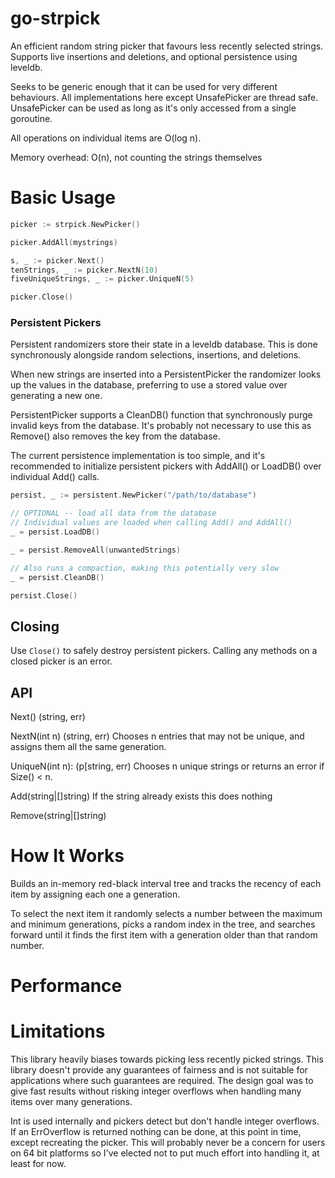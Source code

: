 go-strpick
=========

An efficient random string picker that favours less recently selected strings. Supports live insertions and deletions, and optional persistence using leveldb.

Seeks to be generic enough that it can be used for very different behaviours. All implementations here except UnsafePicker are thread safe. UnsafePicker can be used as long as it's only accessed from a single goroutine.


All operations on individual items are O(log n).

Memory overhead: O(n), not counting the strings themselves

# Basic Usage

```go
picker := strpick.NewPicker()

picker.AddAll(mystrings)

s, _ := picker.Next()
tenStrings, _ := picker.NextN(10)
fiveUniqueStrings, _ := picker.UniqueN(5)

picker.Close()
```

<!-- SetRandomFunc(func(range int): int) -->
<!-- to change the weighting of the randomizer to control how heavily it favours older selections. Must output an integer in [0, range]. range may be 0 -->
<!-- Higher values means selecting older items, returning range will mean one of the oldest items is always selected. -->
<!--  -->
<!-- by default it's range - math.Round(range * rand()**2) -->
<!--  -->
<!--  -->
<!--  -->
<!-- SetNextGenerationFunc(func(chosen string, oldestGeneration int, youngestGeneration int): int) -->
<!-- Changes the method by which new generations are assigned. -->
<!--  -->
<!-- By default it's youngestGeneration + 1. Note that youngestGeneration >= oldestGeneration -->
<!--  -->
<!--  -->
<!--  -->
<!-- SetDefaultGenerationFunc(func(newEntry string, minGen int, maxGen int): int) -->
<!-- Changes the strategy for assigning generations to newly inserted items. The PersistentPicker will favour stored values over calling this. -->
<!--  -->
<!-- By default it returns oldestGeneration. Note that youngestGeneration >= oldestGeneration -->
<!-- By default it's always 0. -->
<!--  -->
<!-- Note that youngest is always greater than or equal to oldest. -->


### Persistent Pickers

Persistent randomizers store their state in a leveldb database. This is done synchronously alongside random selections, insertions, and deletions.

When new strings are inserted into a PersistentPicker the randomizer looks up the values in the database, preferring to use a stored value over generating a new one.

PersistentPicker supports a CleanDB() function that synchronously purge invalid keys from the database. It's probably not necessary to use this as Remove() also removes the key from the database.

The current persistence implementation is too simple, and it's recommended to initialize persistent pickers with AddAll() or LoadDB() over individual Add() calls.

<!-- TODO AsyncPersistentPicker -->

```go
persist, _ := persistent.NewPicker("/path/to/database")

// OPTIONAL -- load all data from the database
// Individual values are loaded when calling Add() and AddAll()
_ = persist.LoadDB()

_ = persist.RemoveAll(unwantedStrings)

// Also runs a compaction, making this potentially very slow
_ = persist.CleanDB()

persist.Close()
```

## Closing

Use `Close()` to safely destroy persistent pickers. Calling any methods on a closed picker is an error.


## API

Next() (string, err)

NextN(int n) (string, err)
Chooses n entries that may not be unique, and assigns them all the same generation. 

UniqueN(int n): (p[string, err)
Chooses n unique strings or returns an error if Size() < n.

Add(string|[]string)
If the string already exists this does nothing

Remove(string|[]string)

# How It Works

Builds an in-memory red-black interval tree and tracks the recency of each item by assigning each one a generation.

To select the next item it randomly selects a number between the maximum and minimum generations, picks a random index in the tree, and searches forward until it finds the first item with a generation older than that random number.


# Performance

# Limitations

This library heavily biases towards picking less recently picked strings. This library doesn't provide any guarantees of fairness and is not suitable for applications where such guarantees are required. The design goal was to give fast results without risking integer overflows when handling many items over many generations.

Int is used internally and pickers detect but don't handle integer overflows. If an ErrOverflow is returned nothing can be done, at this point in time, except recreating the picker. This will probably never be a concern for users on 64 bit platforms so I've elected not to put much effort into handling it, at least for now.

